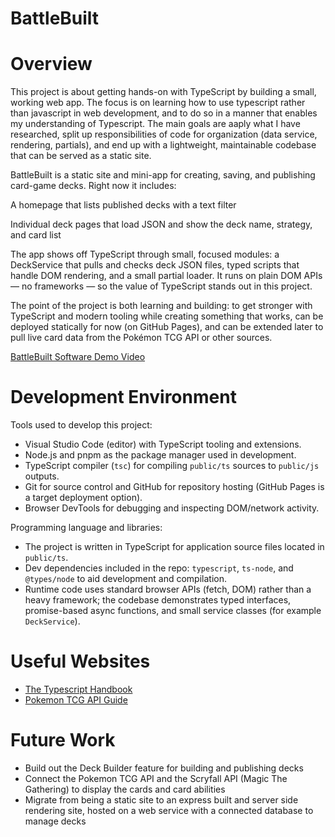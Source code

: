 # BattleBuilt

# Overview

This project is about getting hands-on with TypeScript by building a small, working web app. The focus is on learning how to use typescript rather than javascript in web development, and to do so in a manner that enables my understanding of Typescript. The main goals are aaply what I have researched, split up responsibilities of code for organization (data service, rendering, partials), and end up with a lightweight, maintainable codebase that can be served as a static site.

BattleBuilt is a static site and mini-app for creating, saving, and publishing card-game decks. Right now it includes:

A homepage that lists published decks with a text filter

Individual deck pages that load JSON and show the deck name, strategy, and card list

The app shows off TypeScript through small, focused modules: a DeckService that pulls and checks deck JSON files, typed scripts that handle DOM rendering, and a small partial loader. It runs on plain DOM APIs — no frameworks — so the value of TypeScript stands out in this project.

The point of the project is both learning and building: to get stronger with TypeScript and modern tooling while creating something that works, can be deployed statically for now (on GitHub Pages), and can be extended later to pull live card data from the Pokémon TCG API or other sources.

[BattleBuilt Software Demo Video](https://youtu.be/C-aSpKabLyY)

# Development Environment

Tools used to develop this project:

- Visual Studio Code (editor) with TypeScript tooling and extensions.
- Node.js and pnpm as the package manager used in development.
- TypeScript compiler (`tsc`) for compiling `public/ts` sources to `public/js` outputs.
- Git for source control and GitHub for repository hosting (GitHub Pages is a target deployment option).
- Browser DevTools for debugging and inspecting DOM/network activity.

Programming language and libraries:

- The project is written in TypeScript for application source files located in `public/ts`.
- Dev dependencies included in the repo: `typescript`, `ts-node`, and `@types/node` to aid development and compilation.
- Runtime code uses standard browser APIs (fetch, DOM) rather than a heavy framework; the codebase demonstrates typed interfaces, promise-based async functions, and small service classes (for example `DeckService`).

# Useful Websites

- [The Typescript Handbook](https://www.typescriptlang.org/docs/handbook/intro.html)
- [Pokemon TCG API Guide](https://pokemontcg.io/)

# Future Work

- Build out the Deck Builder feature for building and publishing decks
- Connect the Pokemon TCG API and the Scryfall API (Magic The Gathering) to display the cards and card abilities
- Migrate from being a static site to an express built and server side rendering site, hosted on a web service with a connected database to manage decks